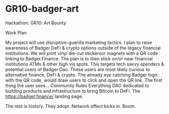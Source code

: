 # GR10-badger-art
Hackathon: GR10: Art Bounty

Work Plan

My project will use disruptive-guerilla marketing tactics. I plan to raise awareness of Badger DeFi & crypto options outside of the legacy financial institutions.
We will print vinyl die-cut stickersor magnets with a QR code linking to Badger.Finance. The plan is to then stick on/or near financial institutions ATMs & other high vis spots. This targets tech savvy spenders & potential users of Badger Dao. These users are most likely curious to alternative finance, DeFi & crypto.
The already eye catching Badger logo with the QR code, would draw users to click and open the QR link.
The first thing the user sees...
Community Rules Everything
DAO dedicated to building products and infrastructure to bring Bitcoin to DeFi.
The https://badger.finance/ landing page.

The rest is history. They adopt. Network effect kicks in.
Boom.
